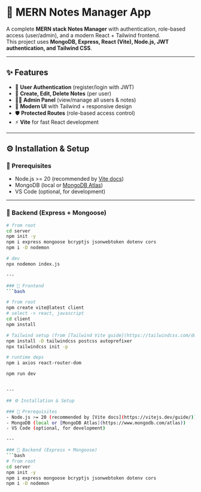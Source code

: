 # 📒 MERN Notes Manager App

A complete **MERN stack Notes Manager** with authentication, role-based access (user/admin), and a modern React + Tailwind frontend.  
This project uses **MongoDB, Express, React (Vite), Node.js, JWT authentication, and Tailwind CSS**.

---

## ✨ Features
- 🔐 **User Authentication** (register/login with JWT)  
- 📝 **Create, Edit, Delete Notes** (per user)  
- 👨‍💼 **Admin Panel** (view/manage all users & notes)  
- 🎨 **Modern UI** with Tailwind + responsive design  
- 🛡️ **Protected Routes** (role-based access control)  
- ⚡ **Vite** for fast React development  

---

## ⚙️ Installation & Setup

### 🔧 Prerequisites
- Node.js >= 20 (recommended by [Vite docs](https://vitejs.dev/guide/))
- MongoDB (local or [MongoDB Atlas](https://www.mongodb.com/atlas))
- VS Code (optional, for development)

---

### 🚀 Backend (Express + Mongoose)
```bash
# from root
cd server
npm init -y
npm i express mongoose bcryptjs jsonwebtoken dotenv cors
npm i -D nodemon

# dev
npx nodemon index.js

---

### 🚀 Frontend 
```bash

# from root
npm create vite@latest client
# select -> react, javascript
cd client
npm install

# Tailwind setup (from [Tailwind Vite guide](https://tailwindcss.com/docs/guides/vite))
npm install -D tailwindcss postcss autoprefixer
npx tailwindcss init -p

# runtime deps
npm i axios react-router-dom

npm run dev


---

## ⚙️ Installation & Setup

### 🔧 Prerequisites
- Node.js >= 20 (recommended by [Vite docs](https://vitejs.dev/guide/))
- MongoDB (local or [MongoDB Atlas](https://www.mongodb.com/atlas))
- VS Code (optional, for development)

---

### 🚀 Backend (Express + Mongoose)
```bash
# from root
cd server
npm init -y
npm i express mongoose bcryptjs jsonwebtoken dotenv cors
npm i -D nodemon


